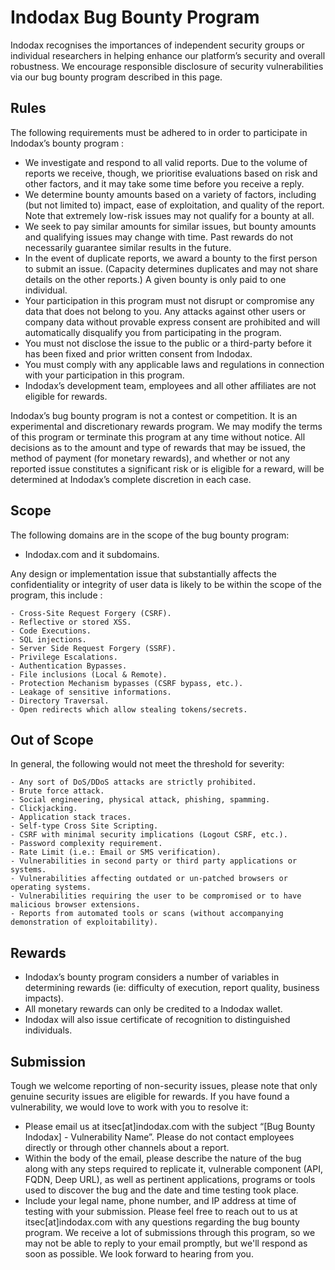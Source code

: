 # Indodax Bug Bounty Program
Indodax recognises the importances of independent security groups or individual researchers in helping enhance our platform’s security and overall robustness. We encourage responsible disclosure of security vulnerabilities via our bug bounty program described in this page. 

## Rules
The following requirements must be adhered to in order to participate in Indodax’s bounty program :
- We investigate and respond to all valid reports. Due to the volume of reports we receive, though, we prioritise evaluations based on risk and other factors, and it may take some time before you receive a reply.
- We determine bounty amounts based on a variety of factors, including (but not limited to) impact, ease of exploitation, and quality of the report. Note that extremely low-risk issues may not qualify for a bounty at all.
- We seek to pay similar amounts for similar issues, but bounty amounts and qualifying issues may change with time. Past rewards do not necessarily guarantee similar results in the future.
- In the event of duplicate reports, we award a bounty to the first person to submit an issue. (Capacity determines duplicates and may not share details on the other reports.) A given bounty is only paid to one individual.
- Your participation in this program must not disrupt or compromise any data that does not belong to you. Any attacks against other users or company data without provable express consent are prohibited and will automatically disqualify you from participating in the program.
- You must not disclose the issue to the public or a third-party before it has been fixed and prior written consent from Indodax.
- You must comply with any applicable laws and regulations in connection with your participation in this program. 
- Indodax’s development team, employees and all other affiliates are not eligible for rewards.

Indodax’s bug bounty program is not a contest or competition. It is an experimental and discretionary rewards program. We may modify the terms of this program or terminate this program at any time without notice. All decisions as to the amount and type of rewards that may be issued, the method of payment (for monetary rewards), and whether or not any reported issue constitutes a significant risk or is eligible for a reward, will be determined at Indodax’s complete discretion in each case.

## Scope
The following domains are in the scope of the bug bounty program:
- Indodax.com and it subdomains.

Any design or implementation issue that substantially affects the confidentiality or integrity of user data is likely to be within the scope of the program, this include : 
```
- Cross-Site Request Forgery (CSRF).
- Reflective or stored XSS.
- Code Executions.
- SQL injections.
- Server Side Request Forgery (SSRF).
- Privilege Escalations.
- Authentication Bypasses.
- File inclusions (Local & Remote).
- Protection Mechanism bypasses (CSRF bypass, etc.).
- Leakage of sensitive informations.
- Directory Traversal.
- Open redirects which allow stealing tokens/secrets. 
```

## Out of Scope
In general, the following would not meet the threshold for severity:
```
- Any sort of DoS/DDoS attacks are strictly prohibited.
- Brute force attack.
- Social engineering, physical attack, phishing, spamming.
- Clickjacking.
- Application stack traces.
- Self-type Cross Site Scripting.
- CSRF with minimal security implications (Logout CSRF, etc.).
- Password complexity requirement.
- Rate Limit (i.e.: Email or SMS verification).
- Vulnerabilities in second party or third party applications or systems.
- Vulnerabilities affecting outdated or un-patched browsers or operating systems.
- Vulnerabilities requiring the user to be compromised or to have malicious browser extensions.
- Reports from automated tools or scans (without accompanying demonstration of exploitability).
```

## Rewards
- Indodax’s bounty program considers a number of variables in determining rewards (ie:  difficulty of execution, report quality, business impacts).
- All monetary rewards can only be credited to a Indodax wallet.
- Indodax will also issue certificate of recognition to distinguished individuals.

## Submission
Tough we welcome reporting of non-security issues, please note that only genuine security issues are eligible for rewards. If you have found a vulnerability, we would love to work with you to resolve it:
- Please email us at itsec[at]indodax.com with the subject “[Bug Bounty Indodax] - Vulnerability Name”. Please do not contact employees directly or through other channels about a report.
- Within the body of the email, please describe the nature of the bug along with any steps required to replicate it, vulnerable component (API, FQDN, Deep URL), as well as pertinent applications, programs or tools used to discover the bug and the date and time testing took place.
- Include your legal name, phone number, and IP address at time of testing with your submission.
Please feel free to reach out to us at itsec[at]indodax.com with any questions regarding the bug bounty program. We receive a lot of submissions through this program, so we may not be able to reply to your email promptly, but we'll respond as soon as possible. We look forward to hearing from you.
